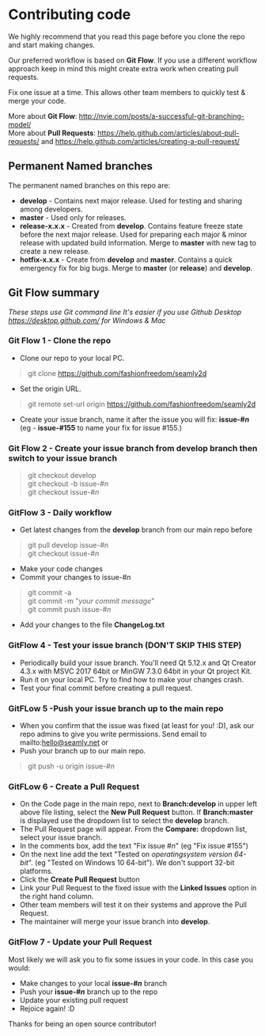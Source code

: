 # Contributing code

We highly recommend that you read this page before you clone the repo and start making changes. 

Our preferred workflow is based on **Git Flow**. If you use a different workflow approach keep in mind this might create extra work when creating pull requests.

Fix one issue at a time. This allows other team members to quickly test & merge your code.

More about **Git Flow**:  http://nvie.com/posts/a-successful-git-branching-model/   
More about **Pull Requests**: https://help.github.com/articles/about-pull-requests/ and https://help.github.com/articles/creating-a-pull-request/    

## Permanent Named branches 

The permanent named branches on this repo are: 
* **develop** - Contains next major release. Used for testing and sharing among developers. 
* **master** - Used only for releases.
* **release-x.x.x** - Created from **develop**. Contains feature freeze state before the next major release. Used for preparing each major & minor release with updated build information. Merge to **master** with new tag to create a new release.
* **hotfix-x.x.x** - Create from **develop** and **master**. Contains a quick emergency fix for big bugs. Merge to **master** (or **release**) and **develop**.

## Git Flow summary 
_These steps use Git command line_ 
_It's easier if you use Github Desktop https://desktop.github.com/ for Windows & Mac_

### Git Flow 1 - Clone the repo

* Clone our repo to your local PC.
>git clone https://github.com/fashionfreedom/seamly2d  
* Set the origin URL.
>git remote set-url origin https://github.com/fashionfreedom/seamly2d  
* Create your issue branch, name it after the issue you will fix: **issue-#_n_** (eg - **issue-#155** to name your fix for issue #155.) 

### Git Flow 2 - Create your issue branch from develop branch then switch to your issue branch 
>git checkout develop       
git checkout -b issue-#_n_   
git checkout issue-#_n_  

### GitFlow 3 - Daily workflow

* Get latest changes from the **develop** branch from our main repo before
>git pull develop issue-#_n_  
git checkout issue-#_n_   
* Make your code changes 
* Commit your changes to issue-#_n_    
>git commit -a  
git commit -m "_your commit message_"  
git commit push issue-#_n_    
* Add your changes to the file **ChangeLog.txt** 

### GitFlow 4 - Test your issue branch (DON'T SKIP THIS STEP)
 
* Periodically build your issue branch. You'll need Qt 5.12.x and Qt Creator 4.3.x with MSVC 2017 64bit or MinGW 7.3.0 64bit in your Qt project Kit.
* Run it on your local PC. Try to find how to make your changes crash.
* Test your final commit before creating a pull request.

### GitFLow 5 -Push your issue branch up to the main repo

* When you confirm that the issue was fixed (at least for you! :D), ask our repo admins to give you write permissions. Send email to mailto:hello@seamly.net or 
* Push your branch up to our main repo. 
>git push -u origin issue-#_n_  

### GitFLow 6 - Create a Pull Request

* On the Code page in the main repo, next to **Branch:develop** in upper left above file listing, select the **New Pull Request** button. If **Branch:master** is displayed use the dropdown list to select the **develop** branch.  
* The Pull Request page will appear. From the **Compare:** dropdown list, select your issue branch.  
* In the comments box, add the text "Fix issue #_n_" (eg "Fix issue #155")  
* On the next line add the text "Tested on _operatingsystem_ _version_ _64-bit_". (eg "Tested on Windows 10 64-bit"). We don't support 32-bit platforms.  
* Click the **Create Pull Request** button
* Link your Pull Request to the fixed issue with the **Linked Issues** option in the right hand column.  
* Other team members will test it on their systems and approve the Pull Request.  
* The maintainer will merge your issue branch into **develop**.     

### GitFlow 7 - Update your Pull Request 

Most likely we will ask you to fix some issues in your code. In this case you would: 
* Make changes to your local **issue-#_n_** branch  
* Push your **issue-#_n_** branch up to the repo  
* Update your existing pull request   
* Rejoice again! :D  

Thanks for being an open source contributor!  
